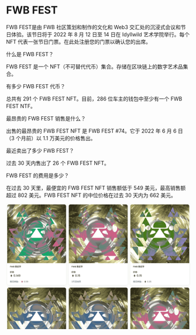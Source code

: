 # FWB FEST

FWB FEST是由 FWB 社区策划和制作的文化和 Web3 交汇处的沉浸式会议和节日体验。该节日将于 2022 年 8 月 12 日至 14 日在 Idyllwild 艺术学院举行。每个 NFT 代表一张节日门票。在此处注册您的门票以确认您的出席。

什么是 FWB FEST？

FWB FEST 是一个 NFT（不可替代代币）集合。存储在区块链上的数字艺术品集合。

有多少 FWB FEST 代币？

总共有 291 个 FWB FEST NFT。目前，286 位车主的钱包中至少有一个 FWB FEST NTF。

最昂贵的 FWB FEST 销售是什么？

出售的最昂贵的 FWB FEST NFT 是 FWB FEST #74。它于 2022 年 6 月 6 日（3 个月前）以 1.1 万美元的价格售出。

最近卖出了多少 FWB FEST？

过去 30 天内售出了 26 个 FWB FEST NFT。

FWB FEST 的费用是多少？

在过去 30 天里，最便宜的 FWB FEST NFT 销售额低于 549 美元，最高销售额超过 802 美元。FWB FEST NFT 的中位价格在过去 30 天内为 662 美元。

![nft](1661749920991.png)
